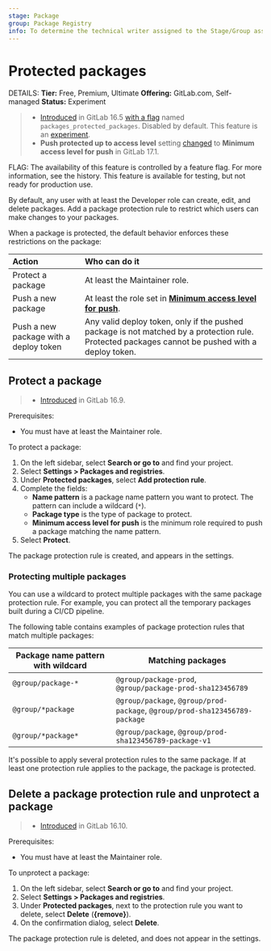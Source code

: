 ```yaml
---
stage: Package
group: Package Registry
info: To determine the technical writer assigned to the Stage/Group associated with this page, see https://handbook.gitlab.com/handbook/product/ux/technical-writing/#assignments
---
```


# Protected packages

DETAILS:
**Tier:** Free, Premium, Ultimate
**Offering:** GitLab.com, Self-managed
**Status:** Experiment

> - [Introduced](https://gitlab.com/gitlab-org/gitlab/-/issues/416395) in GitLab 16.5 [with a flag](../../../administration/feature_flags.md) named `packages_protected_packages`. Disabled by default. This feature is an [experiment](../../../policy/experiment-beta-support.md).
> - **Push protected up to access level** setting [changed](https://gitlab.com/gitlab-org/gitlab/-/issues/416382) to **Minimum access level for push** in GitLab 17.1.

FLAG:
The availability of this feature is controlled by a feature flag.
For more information, see the history.
This feature is available for testing, but not ready for production use.

By default, any user with at least the Developer role can create,
edit, and delete packages. Add a package protection rule to restrict
which users can make changes to your packages.

When a package is protected, the default behavior enforces these restrictions on the package:

| Action                                   | Who can do it                                                                     |
|:-----------------------------------------|:----------------------------------------------------------------------------------|
| Protect a package                        | At least the Maintainer role.                                                     |
| Push a new package                       | At least the role set in [**Minimum access level for push**](#protect-a-package). |
| Push a new package with a deploy token   | Any valid deploy token, only if the pushed package is not matched by a protection rule. Protected packages cannot be pushed with a deploy token. |

## Protect a package

> - [Introduced](https://gitlab.com/gitlab-org/gitlab/-/merge_requests/140473) in GitLab 16.9.

Prerequisites:

- You must have at least the Maintainer role.

To protect a package:

1. On the left sidebar, select **Search or go to** and find your project.
1. Select **Settings > Packages and registries**.
1. Under **Protected packages**, select **Add protection rule**.
1. Complete the fields:
   - **Name pattern** is a package name pattern you want to protect. The pattern can include a wildcard (`*`).
   - **Package type** is the type of package to protect.
   - **Minimum access level for push** is the minimum role required to push a package matching the name pattern.
1. Select **Protect**.

The package protection rule is created, and appears in the settings.

### Protecting multiple packages

You can use a wildcard to protect multiple packages with the same package protection rule.
For example, you can protect all the temporary packages built during a CI/CD pipeline.

The following table contains examples of package protection rules that match multiple packages:

| Package name pattern with wildcard | Matching packages                                                           |
|------------------------------------|-----------------------------------------------------------------------------|
| `@group/package-*`                 | `@group/package-prod`, `@group/package-prod-sha123456789`                   |
| `@group/*package`                  | `@group/package`, `@group/prod-package`, `@group/prod-sha123456789-package` |
| `@group/*package*`                 | `@group/package`, `@group/prod-sha123456789-package-v1`                     |

It's possible to apply several protection rules to the same package.
If at least one protection rule applies to the package, the package is protected.

## Delete a package protection rule and unprotect a package

> - [Introduced](https://gitlab.com/gitlab-org/gitlab/-/merge_requests/140483) in GitLab 16.10.

Prerequisites:

- You must have at least the Maintainer role.

To unprotect a package:

1. On the left sidebar, select **Search or go to** and find your project.
1. Select **Settings > Packages and registries**.
1. Under **Protected packages**, next to the protection rule you want to delete, select **Delete** (**{remove}**).
1. On the confirmation dialog, select **Delete**.

The package protection rule is deleted, and does not appear in the settings.
